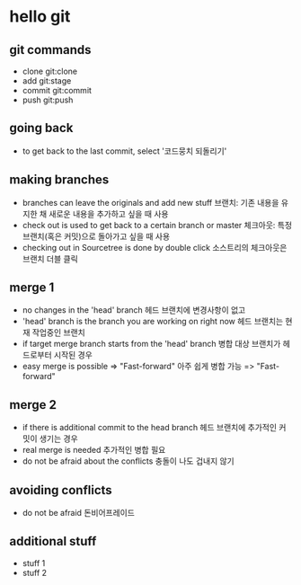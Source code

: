 # hello git

## git commands

- clone
    git:clone
- add
    git:stage
- commit
    git:commit
- push
    git:push

## going back

- to get back to the last commit, select '코드뭉치 되돌리기'

## making branches

- branches can leave the originals and add new stuff
    브랜치: 기존 내용을 유지한 채 새로운 내용을 추가하고 싶을 때 사용
- check out is used to get back to a certain branch or master
    체크아웃: 특정 브랜치(혹은 커밋)으로 돌아가고 싶을 때 사용
- checking out in Sourcetree is done by double click
    소스트리의 체크아웃은 브랜치 더블 클릭

## merge 1

- no changes in the 'head' branch
    헤드 브랜치에 변경사항이 없고
- 'head' branch is the branch you are working on right now
    헤드 브랜치는 현재 작업중인 브랜치
- if target merge branch starts from the 'head' branch
    병합 대상 브랜치가 헤드로부터 시작된 경우
- easy merge is possible => "Fast-forward"
    아주 쉽게 병합 가능 => "Fast-forward"

## merge 2

- if there is additional commit to the head branch
    헤드 브랜치에 추가적인 커밋이 생기는 경우
- real merge is needed
    추가적인 병합 필요
- do not be afraid about the conflicts
    충돌이 나도 겁내지 않기

## avoiding conflicts

- do not be afraid
    돈비어프레이드

## additional stuff

- stuff 1
- stuff 2
